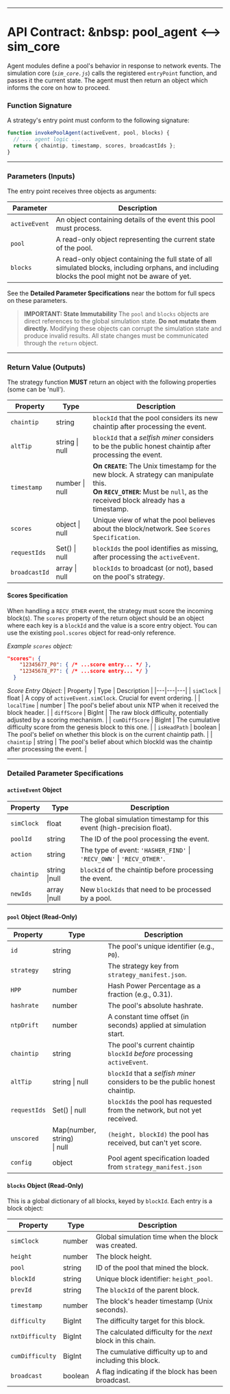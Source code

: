 
---

# API Contract: &nbsp: pool\_agent <--> sim\_core

Agent modules define a pool's behavior in response to network events. The simulation core (*`sim_core.js`*) calls the registered `entryPoint` function, and passes it the current state. The agent must then return an object which informs the core on how to proceed.

### Function Signature

A strategy's entry point must conform to the following signature:
```javascript
function invokePoolAgent(activeEvent, pool, blocks) {
  // ... agent logic ...
  return { chaintip, timestamp, scores, broadcastIds };
}
```

---

### Parameters (Inputs)

The entry point receives three objects as arguments:

| Parameter | Description |
|---|---|
| `activeEvent` | An object containing details of the event this pool must process. |
| `pool` | A read-only object representing the current state of the pool. |
| `blocks` | A read-only object containing the full state of all simulated blocks, including orphans, and including blocks the pool might not be aware of yet. |

See the **Detailed Parameter Specifications** near the bottom for full specs on these parameters.

> **IMPORTANT: State Immutability**
> The `pool` and `blocks` objects are direct references to the global simulation state. **Do not mutate them directly.** Modifying these objects can corrupt the simulation state and produce invalid results. All state changes must be communicated through the `return` object.

---

### Return Value (Outputs)

The strategy function **MUST** return an object with the following properties (some can be 'null').

| Property | Type | Description |
|---|---|---|
| `chaintip` | string | `blockId` that the pool considers its new chaintip after processing the event. |
| `altTip` | string \| null | `blockId` that a *selfish miner* considers to be the public honest chaintip after processing the event. |
| `timestamp` | number \| null | **On `CREATE`:** The Unix timestamp for the new block. A strategy can manipulate this. <br> **On `RECV_OTHER`:** Must be `null`, as the received block already has a timestamp. |
| `scores` | object \| null | Unique view of what the pool believes about the block/network. See `Scores Specification`. |
| `requestIds` | Set() \| null | `blockIds` the pool identifies as missing, after processing the `activeEvent`. |
| `broadcastId` | array \| null | `blockIds` to broadcast (or not), based on the pool's strategy. |

#### Scores Specification

When handling a `RECV_OTHER` event, the strategy must score the incoming block(s). The `scores` property of the return object should be an object where each key is a `blockId` and the value is a score entry object. You can use the existing `pool.scores` object for read-only reference.

*Example `scores` object:*
```json
"scores": {
    "12345677_P0": { /* ...score entry... */ },
    "12345678_P7": { /* ...score entry... */ }
  }
```

*Score Entry Object:*
| Property | Type | Description |
|---|---|---|
| `simClock` | float | A copy of `activeEvent.simClock`. Crucial for event ordering. |
| `localTime` | number | The pool's belief about unix NTP when it received the block header. |
| `diffScore` | BigInt | The raw block difficulty, potentially adjusted by a scoring mechanism. |
| `cumDiffScore` | BigInt | The cumulative difficulty score from the genesis block to this one. |
| `isHeadPath` | boolean | The pool's belief on whether this block is on the current chaintip path. |
| `chaintip` | string | The pool's belief about which blockId was the chaintip after processing the event. |

---

### Detailed Parameter Specifications

#### `activeEvent` Object

| Property | Type | Description |
|---|---|---|
| `simClock` | float | The global simulation timestamp for this event (high-precision float). |
| `poolId` | string | The ID of the pool processing the event. |
| `action` | string | The type of event: `'HASHER_FIND'` \| `'RECV_OWN'` \| `'RECV_OTHER'`. |
| `chaintip` | string \|null | `blockId` of the chaintip before processing the event. |
| `newIds` | array \|null | New `blockIds` that need to be processed by a pool. |

#### `pool` Object (Read-Only)

| Property | Type | Description |
|---|---|---|
| `id` | string | The pool's unique identifier (e.g., `P0`). |
| `strategy` | string | The strategy key from `strategy_manifest.json`. |
| `HPP` | number | Hash Power Percentage as a fraction (e.g., 0.31). |
| `hashrate` | number | The pool's absolute hashrate. |
| `ntpDrift` | number | A constant time offset (in seconds) applied at simulation start. |
| `chaintip` | string | The pool's current chaintip `blockId` *before* processing `activeEvent`. |
| `altTip` | string \| null | `blockId` that a *selfish miner* considers to be the public honest chaintip. |
| `requestIds` | Set() \| null | `blockIds` the pool has requested from the network, but not yet received. |
| `unscored` | Map(number, string)<br> \| null | `(height, blockId)` the pool has received, but can't yet score. |
| `config` | object | Pool agent specification loaded from `strategy_manifest.json` |

#### `blocks` Object (Read-Only)

This is a global dictionary of all blocks, keyed by `blockId`. Each entry is a block object:

| Property | Type | Description |
|---|---|---|
| `simClock` | number | Global simulation time when the block was created. |
| `height` | number | The block height. |
| `pool` | string | ID of the pool that mined the block. |
| `blockId` | string | Unique block identifier: `height_pool`. |
| `prevId` | string | The `blockId` of the parent block. |
| `timestamp` | number | The block's header timestamp (Unix seconds). |
| `difficulty` | BigInt | The difficulty target for this block. |
| `nxtDifficulty`| BigInt | The calculated difficulty for the *next* block in this chain. |
| `cumDifficulty`| BigInt | The cumulative difficulty up to and including this block. |
| `broadcast` | boolean | A flag indicating if the block has been broadcast. |
